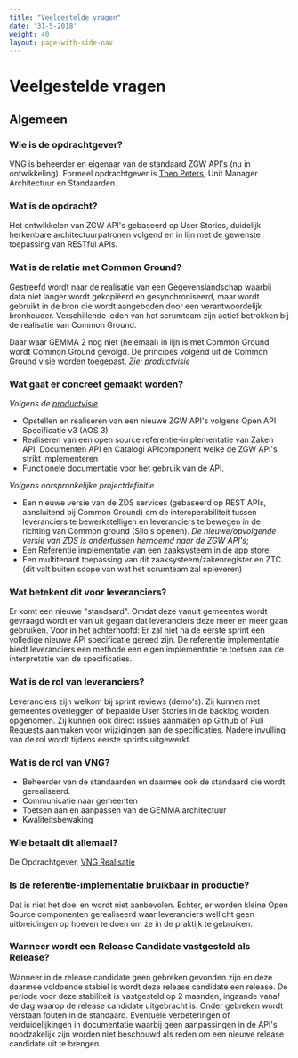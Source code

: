 ```yaml
---
title: "Veelgestelde vragen"
date: '31-5-2018'
weight: 40
layout: page-with-side-nav
---
```

# Veelgestelde vragen

## Algemeen

### Wie is de opdrachtgever?

VNG is beheerder en eigenaar van de standaard ZGW API's (nu in ontwikkeling).
Formeel opdrachtgever is [Theo Peters](https://github.com/TheoVNGPeters), Unit
Manager Architectuur en Standaarden.

### Wat is de opdracht?

Het ontwikkelen van ZGW API's gebaseerd op User Stories, duidelijk herkenbare
architectuurpatronen volgend en in lijn met de gewenste toepassing van RESTful
APIs.

### Wat is de relatie met Common Ground?

Gestreefd wordt naar de realisatie van een Gegevenslandschap waarbij data niet
langer wordt gekopiëerd en gesynchroniseerd, maar wordt gebruikt in de bron die
wordt aangeboden door een verantwoordelijk bronhouder. Verschillende leden van
het scrumteam zijn actief betrokken bij de realisatie van Common Ground.

Daar waar GEMMA 2 nog niet (helemaal) in lijn is met Common Ground, wordt
Common Ground gevolgd. De principes volgend uit de Common Ground visie worden
toegepast. _Zie: [productvisie](/productvisie)_

### Wat gaat er concreet gemaakt worden?

_Volgens de [productvisie](/productvisie)_

* Opstellen en realiseren van een nieuwe ZGW API's volgens Open API
Specificatie v3 (AOS 3)
* Realiseren van een open source referentie-implementatie van
Zaken API, Documenten API en
Catalogi APIcomponent welke de ZGW API's strikt implementeren
* Functionele documentatie voor het gebruik van de API.

_Volgens oorspronkelijke projectdefinitie_

* Een nieuwe versie van de ZDS services (gebaseerd op REST APIs, aansluitend
  bij Common Ground) om de interoperabiliteit tussen leveranciers te
  bewerkstelligen en leveranciers te bewegen in de richting van Common ground
  (Silo's openen). _De nieuwe/opvolgende versie van ZDS is ondertussen hernoemd
  naar de ZGW API's_;
* Een Referentie implementatie van een zaaksysteem in de app store;
* Een multitenant toepassing van dit zaaksysteem/zakenregister en ZTC. (dit
  valt buiten scope van wat het scrumteam zal opleveren)

### Wat betekent dit voor leveranciers?

Er komt een nieuwe "standaard". Omdat deze vanuit gemeentes wordt gevraagd
wordt er van uit gegaan dat leveranciers deze meer en meer gaan gebruiken.
Voor in het achterhoofd: Er zal niet na de eerste sprint een volledige nieuwe
API specificatie gereed zijn.
De referentie implementatie biedt leveranciers een methode een eigen
implementatie te toetsen aan de interpretatie van de specificaties.

### Wat is de rol van leveranciers?

Leveranciers zijn welkom bij sprint reviews (demo's). Zij kunnen met gemeentes
overleggen of bepaalde User Stories in de backlog worden opgenomen. Zij kunnen
ook direct issues aanmaken op Github of Pull Requests aanmaken voor wijzigingen
aan de specificaties. Nadere invulling van de rol wordt tijdens eerste sprints
uitgewerkt.

### Wat is de rol van VNG?

* Beheerder van de standaarden en daarmee ook de standaard die wordt
gerealiseerd.
* Communicatie naar gemeenten
* Toetsen aan en aanpassen van de GEMMA architectuur
* Kwaliteitsbewaking

### Wie betaalt dit allemaal?

De Opdrachtgever, [VNG Realisatie](https://github.com/VNG-Realisatie/)

### Is de referentie-implementatie bruikbaar in productie?

Dat is niet het doel en wordt niet aanbevolen. Echter, er worden  kleine Open
Source componenten gerealiseerd waar leveranciers wellicht geen uitbreidingen
op hoeven te doen om ze in de praktijk te gebruiken.

### Wanneer wordt een Release Candidate vastgesteld als Release?

Wanneer in de release candidate geen gebreken gevonden zijn en deze daarmee voldoende stabiel is wordt deze release candidate een release. De periode voor deze stabiliteit is vastgesteld op 2 maanden, ingaande vanaf de dag waarop de release candidate uitgebracht is. Onder gebreken wordt verstaan fouten in de standaard. Eventuele verbeteringen of verduidelijkingen in documentatie waarbij geen aanpassingen in de API's noodzakelijk zijn worden niet beschouwd als reden om een nieuwe release candidate uit te brengen.
